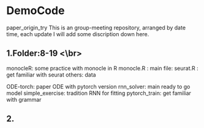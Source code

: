 # DemoCode
 paper_origin_try
 This is an group-meeting repository, arranged by date time, each update I will add some discription down here.
 
 ## 1.Folder:8-19 <\br>
   monocleR: some practice with monocle in R
             monocle.R : main file: 
             seurat.R : get familiar with seurat
             others: data 
             
   ODE-torch: paper ODE with pytorch version
             rnn_solver: main ready to go model
             simple_exercise: tradition RNN for fitting
             pytorch_train: get familiar with grammar
   
   
 ## 2.
 
